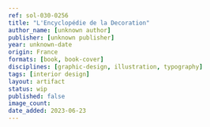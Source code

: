 ```yaml
---
ref: sol-030-0256
title: "L'Encyclopédie de la Decoration"
author_name: [unknown author]
publisher: [unknown publisher]
year: unknown-date
origin: France
formats: [book, book-cover]
disciplines: [graphic-design, illustration, typography]
tags: [interior design]
layout: artifact
status: wip
published: false
image_count:
date_added: 2023-06-23
---
```

